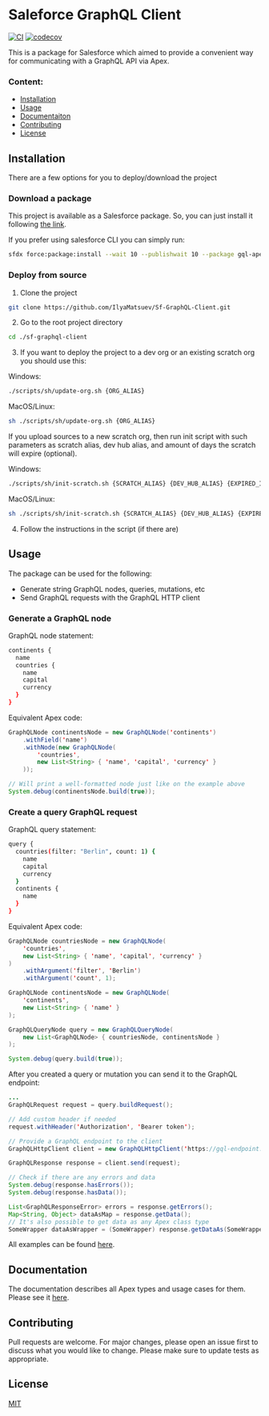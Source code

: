 # Saleforce GraphQL Client

[![CI](https://github.com/IlyaMatsuev/Sf-GraphQL-Client/actions/workflows/scratch-org-ci.yml/badge.svg?branch=dev)](https://github.com/IlyaMatsuev/Sf-GraphQL-Client/actions/workflows/scratch-org-ci.yml)
[![codecov](https://codecov.io/gh/IlyaMatsuev/Sf-GraphQL-Client/branch/main/graph/badge.svg?token=ZOSPAKZTGC)](https://codecov.io/gh/IlyaMatsuev/Sf-GraphQL-Client)

This is a package for Salesforce which aimed to provide a convenient way for communicating with a GraphQL API via Apex.

### Content:

-   [Installation](#installation)
-   [Usage](#usage)
-   [Documentaiton](#documentation)
-   [Contributing](#contributing)
-   [License](#license)

## Installation

There are a few options for you to deploy/download the project

### Download a package

This project is available as a Salesforce package. So, you can just install it following [the link](http://login.salesforce.com/packaging/installPackage.apexp?p0=04t5Y000001ELWxQAO).

If you prefer using salesforce CLI you can simply run:

```bash
sfdx force:package:install --wait 10 --publishwait 10 --package gql-apex-client@0.0.0-1 --noprompt -u {ORG_ALIAS}
```

### Deploy from source

1. Clone the project

```bash
git clone https://github.com/IlyaMatsuev/Sf-GraphQL-Client.git
```

2. Go to the root project directory

```bash
cd ./sf-graphql-client
```

3. If you want to deploy the project to a dev org or an existing scratch org you should use this:

Windows:

```bash
./scripts/sh/update-org.sh {ORG_ALIAS}
```

MacOS/Linux:

```bash
sh ./scripts/sh/update-org.sh {ORG_ALIAS}
```

If you upload sources to a new scratch org, then run init script with such parameters as scratch alias, dev hub alias, and amount of days the scratch will expire (optional).

Windows:

```bash
./scripts/sh/init-scratch.sh {SCRATCH_ALIAS} {DEV_HUB_ALIAS} {EXPIRED_IN_DAYS}
```

MacOS/Linux:

```bash
sh ./scripts/sh/init-scratch.sh {SCRATCH_ALIAS} {DEV_HUB_ALIAS} {EXPIRED_IN_DAYS}
```

4. Follow the instructions in the script (if there are)

## Usage

The package can be used for the following:

-   Generate string GraphQL nodes, queries, mutations, etc
-   Send GraphQL requests with the GraphQL HTTP client

### Generate a GraphQL node

GraphQL node statement:

```bash
continents {
  name
  countries {
    name
    capital
    currency
  }
}
```

Equivalent Apex code:

```java
GraphQLNode continentsNode = new GraphQLNode('continents')
    .withField('name')
    .withNode(new GraphQLNode(
        'countries',
        new List<String> { 'name', 'capital', 'currency' }
    ));

// Will print a well-formatted node just like on the example above
System.debug(continentsNode.build(true));
```

### Create a query GraphQL request

GraphQL query statement:

```bash
query {
  countries(filter: "Berlin", count: 1) {
    name
    capital
    currency
  }
  continents {
    name
  }
}
```

Equivalent Apex code:

```java
GraphQLNode countriesNode = new GraphQLNode(
    'countries',
    new List<String> { 'name', 'capital', 'currency' }
)
    .withArgument('filter', 'Berlin')
    .withArgument('count', 1);

GraphQLNode continentsNode = new GraphQLNode(
    'continents',
    new List<String> { 'name' }
);

GraphQLQueryNode query = new GraphQLQueryNode(
    new List<GraphQLNode> { countriesNode, continentsNode }
);

System.debug(query.build(true));
```

After you created a query or mutation you can send it to the GraphQL endpoint:

```java
...
GraphQLRequest request = query.buildRequest();

// Add custom header if needed
request.withHeader('Authorization', 'Bearer token');

// Provide a GraphQL endpoint to the client
GraphQLHttpClient client = new GraphQLHttpClient('https://gql-endpoint.com/graphql');

GraphQLResponse response = client.send(request);

// Check if there are any errors and data
System.debug(response.hasErrors());
System.debug(response.hasData());

List<GraphQLResponseError> errors = response.getErrors();
Map<String, Object> dataAsMap = response.getData();
// It's also possible to get data as any Apex class type
SomeWrapper dataAsWrapper = (SomeWrapper) response.getDataAs(SomeWrapper.class);
```

All examples can be found [here](https://github.com/IlyaMatsuev/Sf-GraphQL-Client/blob/main/docs/examples).

## Documentation

The documentation describes all Apex types and usage cases for them. Please see it [here](https://github.com/IlyaMatsuev/Sf-GraphQL-Client/blob/main/docs).

## Contributing

Pull requests are welcome. For major changes, please open an issue first to discuss what you would like to change.
Please make sure to update tests as appropriate.

## License

[MIT](https://github.com/IlyaMatsuev/Sf-GraphQL-Client/blob/main/LICENSE)
